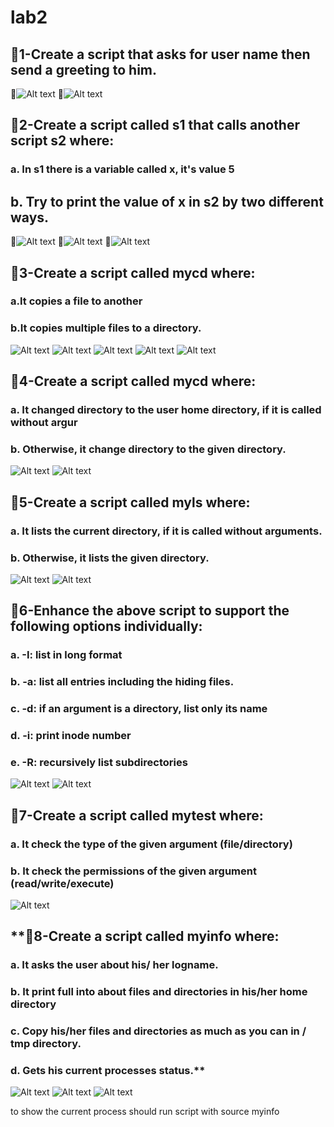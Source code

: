 # lab2 
## **📌1-Create a script that asks for user name then send a greeting to him.**
📸![Alt text](assets/pic1.png)
📸![Alt text](assets/pic2.png)

## **📌2-Create a script called s1 that calls another script s2 where:**
### a. In s1 there is a variable called x, it's value 5
## b. Try to print the value of x in s2 by two different ways.
📸![Alt text](assets/pic3.png)
📸![Alt text](assets/pic4.png)
📸![Alt text](assets/pic5.png)

## **📌3-Create a script called mycd where:**
### a.It copies a file to another
### b.It copies multiple files to a directory.
![Alt text](assets/pic6.png)
![Alt text](assets/pic7.png)
![Alt text](assets/pic8.png)
![Alt text](assets/pic9.png)
![Alt text](assets/pic10.png)

## **📌4-Create a script called mycd where:**
### a. It changed directory to the user home directory, if it is called without argur
### b. Otherwise, it change directory to the given directory.
![Alt text](assets/pic11.png)
![Alt text](assets/pic12.png)

## **📌5-Create a script called myls where:**
### a. It lists the current directory, if it is called without arguments.
### b. Otherwise, it lists the given directory.
![Alt text](assets/pic14.png)
![Alt text](assets/pic13.png)

## **📌6-Enhance the above script to support the following options individually:**
### a. -I: list in long format
### b. -a: list all entries including the hiding files.
### c. -d: if an argument is a directory, list only its name
### d. -i: print inode number
### e. -R: recursively list subdirectories

![Alt text](assets/pic15.png)
![Alt text](assets/pic16.png)

## **📌7-Create a script called mytest where:**
### a. It check the type of the given argument (file/directory)
### b. It check the permissions of the given argument (read/write/execute)

![Alt text](assets/pic17.png)
## **📌8-Create a script called myinfo where:
### a. It asks the user about his/ her logname.
### b. It print full into about files and directories in his/her home directory
### c. Copy his/her files and directories as much as you can in / tmp directory.
### d. Gets his current processes status.** 

![Alt text](assets/pic18.png)
![Alt text](assets/pic19.png)
![Alt text](assets/pic20.png)

to show the current process should run script with source myinfo


